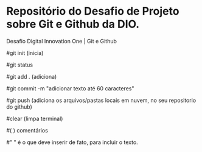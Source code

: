 # Repositório do Desafio de Projeto sobre Git e Github da DIO.
Desafio Digital Innovation One | Git e Github

#git init (inicia) 

#git status 

#git add . (adiciona)

#git commit -m "adicionar texto até 60 caracteres" 

#git push (adiciona os arquivos/pastas locais em nuvem, no seu repositorio do github)

#clear (limpa terminal)

#( ) comentários

#" " é o que deve inserir de fato, para incluir o texto.
